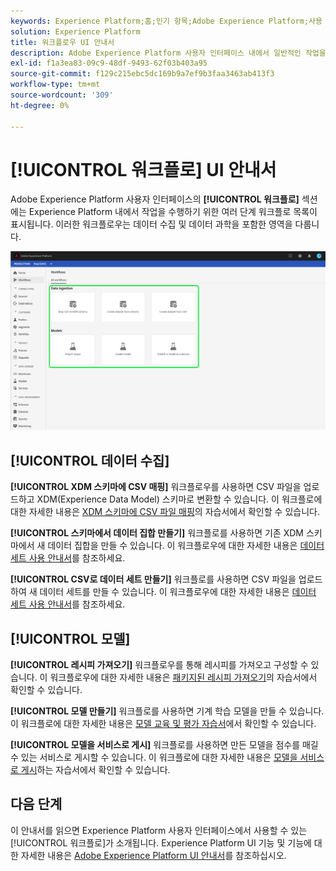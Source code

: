 ```yaml
---
keywords: Experience Platform;홈;인기 항목;Adobe Experience Platform;사용 안내서;ui 안내서;워크플로 ui 안내서;워크플로;워크플로 사용 안내서;
solution: Experience Platform
title: 워크플로우 UI 안내서
description: Adobe Experience Platform 사용자 인터페이스 내에서 일반적인 작업을 수행하기 위한 여러 단계 워크플로우를 따라가는 방법을 알아봅니다.
exl-id: f1a3ea83-09c9-48df-9493-62f03b403a95
source-git-commit: f129c215ebc5dc169b9a7ef9b3faa3463ab413f3
workflow-type: tm+mt
source-wordcount: '309'
ht-degree: 0%

---
```


# [!UICONTROL 워크플로] UI 안내서

Adobe Experience Platform 사용자 인터페이스의 **[!UICONTROL 워크플로]** 섹션에는 Experience Platform 내에서 작업을 수행하기 위한 여러 단계 워크플로 목록이 표시됩니다. 이러한 워크플로우는 데이터 수집 및 데이터 과학을 포함한 영역을 다룹니다.

![워크플로](./images/workflows/workflows.png)

## [!UICONTROL 데이터 수집]

**[!UICONTROL XDM 스키마에 CSV 매핑]** 워크플로우를 사용하면 CSV 파일을 업로드하고 XDM(Experience Data Model) 스키마로 변환할 수 있습니다. 이 워크플로에 대한 자세한 내용은 [XDM 스키마에 CSV 파일 매핑](../ingestion/tutorials/map-csv/overview.md)의 자습서에서 확인할 수 있습니다.

**[!UICONTROL 스키마에서 데이터 집합 만들기]** 워크플로를 사용하면 기존 XDM 스키마에서 새 데이터 집합을 만들 수 있습니다. 이 워크플로우에 대한 자세한 내용은 [데이터 세트 사용 안내서](../catalog/datasets/user-guide.md#schema)를 참조하세요.

**[!UICONTROL CSV로 데이터 세트 만들기]** 워크플로를 사용하면 CSV 파일을 업로드하여 새 데이터 세트를 만들 수 있습니다. 이 워크플로우에 대한 자세한 내용은 [데이터 세트 사용 안내서](../catalog/datasets/user-guide.md#csv)를 참조하세요.

## [!UICONTROL 모델]

**[!UICONTROL 레시피 가져오기]** 워크플로우를 통해 레시피를 가져오고 구성할 수 있습니다. 이 워크플로우에 대한 자세한 내용은 [패키지된 레시피 가져오기](../data-science-workspace/models-recipes/import-packaged-recipe-ui.md)의 자습서에서 확인할 수 있습니다.

**[!UICONTROL 모델 만들기]** 워크플로를 사용하면 기계 학습 모델을 만들 수 있습니다. 이 워크플로에 대한 자세한 내용은 [모델 교육 및 평가 자습서](../data-science-workspace/models-recipes/train-evaluate-model-ui.md)에서 확인할 수 있습니다.

**[!UICONTROL 모델을 서비스로 게시]** 워크플로를 사용하면 만든 모델을 점수를 매길 수 있는 서비스로 게시할 수 있습니다. 이 워크플로에 대한 자세한 내용은 [모델을 서비스로 게시](../data-science-workspace/models-recipes/publish-model-service-ui.md)하는 자습서에서 확인할 수 있습니다.

## 다음 단계

이 안내서를 읽으면 Experience Platform 사용자 인터페이스에서 사용할 수 있는 [!UICONTROL 워크플로]가 소개됩니다. Experience Platform UI 기능 및 기능에 대한 자세한 내용은 [Adobe Experience Platform UI 안내서](ui-guide.md)를 참조하십시오.
